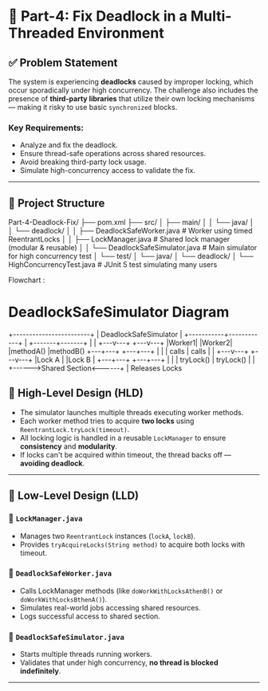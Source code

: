 # 🧵 Part-4: Fix Deadlock in a Multi-Threaded Environment

## ✅ Problem Statement

The system is experiencing **deadlocks** caused by improper locking, which occur sporadically under high concurrency. The challenge also includes the presence of **third-party libraries** that utilize their own locking mechanisms — making it risky to use basic `synchronized` blocks.

### Key Requirements:
- Analyze and fix the deadlock.
- Ensure thread-safe operations across shared resources.
- Avoid breaking third-party lock usage.
- Simulate high-concurrency access to validate the fix.

---

## 📁 Project Structure

Part-4-Deadlock-Fix/
├── pom.xml
├── src/
│ ├── main/
│ │ └── java/
│ │ └── deadlock/
│ │ ├── DeadlockSafeWorker.java # Worker using timed ReentrantLocks
│ │ ├── LockManager.java # Shared lock manager (modular & reusable)
│ │ └── DeadlockSafeSimulator.java # Main simulator for high concurrency test
│ └── test/
│ └── java/
│ └── deadlock/
│ └── HighConcurrencyTest.java # JUnit 5 test simulating many users


Flowchart  : 
# DeadlockSafeSimulator Diagram
+------------------------+
|  DeadlockSafeSimulator |
+-----------+------------+
            |
    +-------+-------+
    |               |
+---v---+       +---v---+
|Worker1|       |Worker2|
|methodA()      |methodB()
+---+---+       +---+---+
    |               |
    | calls         | calls
    |               |
+---v---+       +---v---+
|Lock A |       |Lock B |
+---+---+       +---+---+
    |               |
    | tryLock()     | tryLock()
    |               |
    +------>Shared Section<------+
                |
            Releases Locks


## 📐 High-Level Design (HLD)

- The simulator launches multiple threads executing worker methods.
- Each worker method tries to acquire **two locks** using `ReentrantLock.tryLock(timeout)`.
- All locking logic is handled in a reusable `LockManager` to ensure **consistency** and **modularity**.
- If locks can't be acquired within timeout, the thread backs off — **avoiding deadlock**.

---

## 🔧 Low-Level Design (LLD)

### 🔹 `LockManager.java`
- Manages two `ReentrantLock` instances (`lockA`, `lockB`).
- Provides `tryAcquireLocks(String method)` to acquire both locks with timeout.

### 🔹 `DeadlockSafeWorker.java`
- Calls LockManager methods (like `doWorkWithLocksAthenB()` or `doWorkWithLocksBthenA()`).
- Simulates real-world jobs accessing shared resources.
- Logs successful access to shared section.

### 🔹 `DeadlockSafeSimulator.java`
- Starts multiple threads running workers.
- Validates that under high concurrency, **no thread is blocked indefinitely**.

---
